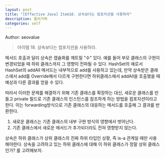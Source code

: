 ```yaml
---
layout: post
title: "[Effective Java] Item18. 상속보다는 컴포지션을 사용하라"
description: 들어가며
categories: self
---
```


Author: seovalue

> 아이템 18. 상속보다는 컴포지션을 사용하라.

메서드 호출과 달리 상속은 캡슐화를 깨트릴 "수" 있다. 예를 들어 부모 클래스의 구현이 변경되었을 때 하위 클래스까지 그 영향이 전파될 수 있다. HashSet의 예로서 HashSet의 addAll 메서드는 내부적으로 add를 사용하고 있는데, 만약 상속받은 클래스에서 add를 Override해서 다르게 구현한다면 하위클래스에서 addAll을 호출했을 때 예상과 다른 결과를 얻을 수 있다. 

따라서 이러한 문제를 해결하기 위해 기존 클래스를 확장하는 대신, 새로운 클래스를 만들고 private 필드로 기존 클래스의 인스턴스를 참조하게 하는 방법을 컴포지션이라고 한다. 이는 forwarding방식으로 기존 클래스의 대응하는 메서드를 호출해 그 결과를 반환한다.

1. 새로운 클래스는 기존 클래스의 내부 구현 방식의 영향에서 벗어난다.
2. 기존 클래스에서 새로운 메서드가 추가되더라도 전혀 영향받지 않는다.


상속은 하위 클래스가 상위 클래스의 진짜 하위 타입인 상황, 즉 is-a 관계일 때만 사용해야한다. 상속을 고려하고 있는 하위 클래스에 대해 이 하위 클래스가 정말 상위 클래스인가? 를 고려해보자.
